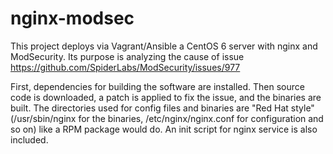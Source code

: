 # nginx-modsec

This project deploys via Vagrant/Ansible a CentOS 6 server with nginx and ModSecurity. Its purpose is analyzing the cause of issue https://github.com/SpiderLabs/ModSecurity/issues/977

First, dependencies for building the software are installed. Then source code is downloaded, a patch is applied to fix the issue, and the binaries are built. The directories used
for config files and binaries are "Red Hat style" (/usr/sbin/nginx for the binaries, /etc/nginx/nginx.conf for configuration and so on) like a RPM package would do. An init script
for nginx service is also included.



